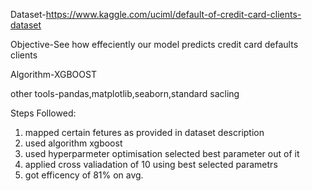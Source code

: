 
Dataset-https://www.kaggle.com/uciml/default-of-credit-card-clients-dataset

Objective-See how effeciently our model predicts credit card defaults clients

Algorithm-XGBOOST 

other tools-pandas,matplotlib,seaborn,standard sacling

Steps Followed:

1) mapped certain fetures as provided in dataset description
2) used algorithm xgboost 
3) used hyperparmeter optimisation selected best parameter out of it 
4) applied cross valiadation of 10 using best selected parametrs
5) got efficency of 81% on avg.
